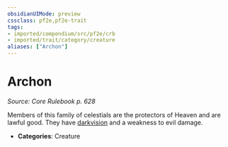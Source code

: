```yaml
---
obsidianUIMode: preview
cssclass: pf2e,pf2e-trait
tags:
- imported/compendium/src/pf2e/crb
- imported/trait/category/creature
aliases: ["Archon"]
---
```

# Archon  
*Source: Core Rulebook p. 628*  

Members of this family of celestials are the protectors of Heaven and are lawful good. They have [darkvision](rules/abilities/darkvision.md) and a weakness to evil damage.

- **Categories**: Creature